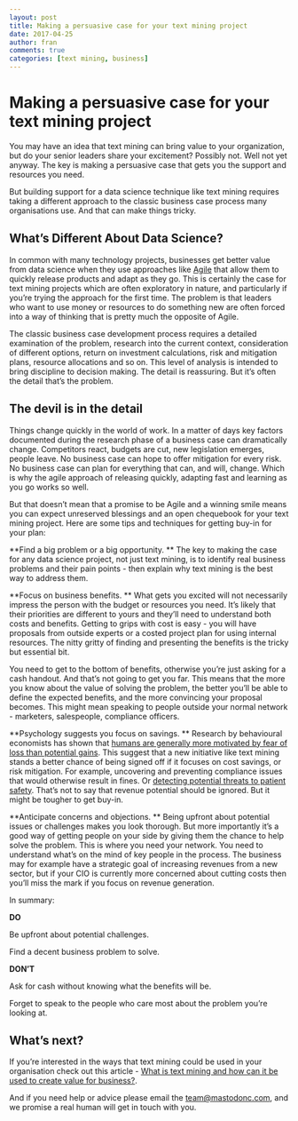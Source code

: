 ```yaml
---
layout: post
title: Making a persuasive case for your text mining project
date: 2017-04-25
author: fran
comments: true
categories: [text mining, business]
---
```

# Making a persuasive case for your text mining project

You may have an idea that text mining can bring value to your organization, but do your senior leaders share your excitement?  Possibly not.  Well not yet anyway.  The key is making a persuasive case that gets you the support and resources you need.  

But building support for a data science technique like text mining requires taking a different approach to the classic business case process many organisations use.  And that can make things tricky.  

<!--more-->

## What’s Different About Data Science?

In common with many technology projects, businesses get better value from data science when they use approaches like [Agile](http://www.agilenutshell.com/what_is_agile) that allow them to quickly release products and adapt as they go.  This is certainly the case for text mining projects which are often exploratory in nature, and particularly if you’re trying the approach for the first time.  The problem is that leaders who want to use money or resources to do something new are often forced into a way of thinking that is pretty much the opposite of Agile.

The classic business case development process requires a detailed examination of the problem, research into the current context, consideration of different options, return on investment calculations, risk and mitigation plans, resource allocations and so on.  This level of analysis is intended to bring discipline to decision making.  The detail is reassuring.  But it’s often the detail that’s the problem.  

## The devil is in the detail

Things change quickly in the world of work. In a matter of days key factors documented during the research phase of a business case can dramatically change.  Competitors react, budgets are cut, new legislation emerges, people leave.  No business case can hope to offer mitigation for every risk. No business case can plan for everything that can, and will, change.  Which is why the agile approach of releasing quickly, adapting fast and learning as you go works so well.  

But that doesn’t mean that a promise to be Agile and a winning smile means you can expect unreserved blessings and an open chequebook for your text mining project.  Here are some tips and techniques for getting buy-in for your plan:

**Find a big problem or a big opportunity. ** The key to making the case for any data science project, not just text mining, is to identify real business problems and their pain points - then explain why text mining is the best way to address them. 

**Focus on business benefits. ** What gets you excited will not necessarily impress the person with the budget or resources you need.  It’s likely that their priorities are different to yours and they’ll need to understand both costs and benefits.  Getting to grips with cost is easy - you will have proposals from outside experts or a costed project plan for using internal resources.  The nitty gritty of finding and presenting the benefits is the tricky but essential bit.  

You need to get to the bottom of benefits, otherwise you’re just asking for a cash handout.  And that’s not going to get you far.  This means that the more you know about the value of solving the problem, the better you’ll be able to define the expected benefits, and the more convincing your proposal becomes.  This might mean speaking to people outside your normal network - marketers, salespeople, compliance officers.

**Psychology suggests you focus on savings. ** Research by behavioural economists has shown that [humans are generally more motivated by fear of loss than potential gains](https://en.wikipedia.org/wiki/Loss_aversion).  This suggest that a new initiative like text mining stands a better chance of being signed off if it focuses on cost savings, or risk mitigation.  For example, uncovering and preventing compliance issues that would otherwise result in fines.  Or [detecting potential threats to patient safety](http://www.mastodonc.com/casestudies/nhs/).  That’s not to say that revenue potential should be ignored.  But it might be tougher to get buy-in.

**Anticipate concerns and objections. ** Being upfront about potential issues or challenges makes you look thorough.  But more importantly it’s a good way of getting people on your side by giving them the chance to help solve the problem.  This is where you need your network.  You need to understand what’s on the mind of key people in the process.  The business may for example have a strategic goal of increasing revenues from a new sector, but if your CIO is currently more concerned about cutting costs then you’ll miss the mark if you focus on revenue generation. 

In summary:

**DO**

Be upfront about potential challenges.

Find a decent business problem to solve.

**DON’T**

Ask for cash without knowing what the benefits will be.

Forget to speak to the people who care most about the problem you’re looking at.

## What’s next?

If you’re interested in the ways that text mining could be used in your organisation check out this article - [What is text mining and how can it be used to create value for business?](http://www.mastodonc.com/text%20mining/machine%20learning/business/2017/04/12/what-is-text-mining-and-how-can-it-be-used-to-create-value-for-business.html).  

And if you need help or advice please email the [team@mastodonc.com](mailto:team@mastodonc.com), and we promise a real human will get in touch with you.